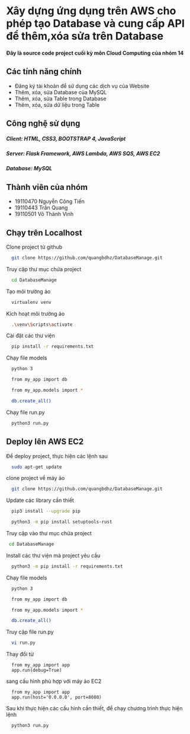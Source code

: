 # Xây dựng ứng dụng trên AWS cho phép tạo Database và cung cấp API để thêm,xóa sửa trên Database 

#### Đây là source code project cuối kỳ môn Cloud Computing của nhóm 14

## Các tính năng chính

- Đăng ký tài khoản để sử dụng các dịch vụ của Website
- Thêm, xóa, sửa Database của MySQL
- Thêm, xóa, sửa Table trong Database
- Thêm, xóa, sửa dữ liệu trong Table

## Công nghệ sử dụng

##### Client: HTML, CSS3, BOOTSTRAP 4, JavaScript

##### Server: Flask Framework, AWS Lambda, AWS SQS, AWS EC2

##### Database: MySQL

## Thành viên của nhóm

- 19110470	Nguyễn Công Tiến
- 19110443    Trần Quang
- 19110501    Võ Thành Vinh

## Chạy trên Localhost

Clone project từ github

```bash
  git clone https://github.com/quangbdhz/DatabaseManage.git
```

Truy cập thư mục chứa project

```bash
  cd DatabaseManage
```

Tạo môi trường ảo

```bash
  virtualenv venv
```

Kích hoạt môi trường ảo

```bash
  .\venv\Scripts\activate
```

Cài đặt các thư viện 

```bash
  pip install -r requirements.txt
```

Chạy file models

```bash
  python 3
```

```bash
  from my_app import db
```

```bash
  from my_app.models import *
```

```bash
  db.create_all()
```

Chạy file run.py

```bash
  python3 run.py
```

## Deploy lên AWS EC2

Để deploy project, thực hiện các lệnh sau

```bash
  sudo apt-get update
```

clone project về máy ảo

```bash
  git clone https://github.com/quangbdhz/DatabaseManage.git
```

Update các library cần thiết

```bash
  pip3 install --upgrade pip
```

```bash
  python3 -m pip install setuptools-rust
```

Truy cập vào thư mục chứa project

```bash
 cd DatabaseManage
```

Install các thư viện mà project yêu cầu

```bash
  python3 -m pip install -r requirements.txt
```

Chạy file models

```bash
  python 3
```

```bash
  from my_app import db
```

```bash
  from my_app.models import *
```

```bash
  db.create_all()
```

Truy cập file run.py

```bash
  vi run.py
```

Thay đổi từ 

```python3
  from my_app import app
  app.run(debug=True)
```

sang cấu hình phù hợp với máy ảo EC2

```python3
  from my_app import app
  app.run(host='0.0.0.0', port=8080)
```

Sau khi thực hiện các cấu hình cần thiết, để chạy chương trình thực hiện lệnh

```bash
  python3 run.py
```

